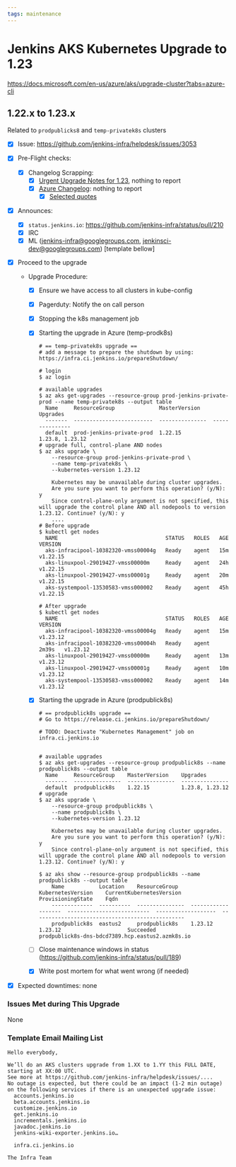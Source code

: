 ```yaml
---
tags: maintenance
---
```

<!-- markdownlint-disable MD013 MD036-->

# Jenkins AKS Kubernetes Upgrade to 1.23

<https://docs.microsoft.com/en-us/azure/aks/upgrade-cluster?tabs=azure-cli>

## 1.22.x  to 1.23.x

Related to `prodpublicks8` and `temp-privatek8s` clusters

- [x] Issue: <https://github.com/jenkins-infra/helpdesk/issues/3053>

- [x] Pre-Flight checks: 
  - [x] Changelog Scrapping:
    - [x] [Urgent Upgrade Notes for 1.23](https://github.com/kubernetes/kubernetes/blob/master/CHANGELOG/CHANGELOG-1.23.md#urgent-upgrade-notes), nothing to report
    - [x] [Azure Changelog](https://github.com/Azure/AKS/blob/master/CHANGELOG.md): nothing to report
      - [x] [Selected quotes](https://github.com/jenkins-infra/helpdesk/issues/3053#issuecomment-1292119216)

- [x] Announces:
  - [x] `status.jenkins.io`: <https://github.com/jenkins-infra/status/pull/210>
  - [x] IRC
  - [x] ML (jenkins-infra@googlegroups.com, jenkinsci-dev@googlegroups.com) [template bellow]

- [x] Proceed to the upgrade
  
  - Upgrade Procedure:
    - [x] Ensure we have access to all clusters in kube-config
    - [x] Pagerduty: Notify the on call person
    - [x] Stopping the k8s management job
    - [x] Starting the upgrade in Azure (temp-prodk8s)

        ```console
        # == temp-privatek8s upgrade ==
        # add a message to prepare the shutdown by using: https://infra.ci.jenkins.io/prepareShutdown/

        # login
        $ az login

        # available upgrades
        $ az aks get-upgrades --resource-group prod-jenkins-private-prod --name temp-privatek8s --output table
          Name     ResourceGroup              MasterVersion    Upgrades
          -------  -------------------------  ---------------  ---------------
          default  prod-jenkins-private-prod  1.22.15          1.23.8, 1.23.12
        # upgrade full, control-plane AND nodes
        $ az aks upgrade \
            --resource-group prod-jenkins-private-prod \
            --name temp-privatek8s \
            --kubernetes-version 1.23.12

            Kubernetes may be unavailable during cluster upgrades.
            Are you sure you want to perform this operation? (y/N): y
            Since control-plane-only argument is not specified, this will upgrade the control plane AND all nodepools to version 1.23.12. Continue? (y/N): y
            ....
        # Before upgrade
        $ kubectl get nodes                         
          NAME                                  STATUS   ROLES   AGE   VERSION
          aks-infracipool-10382320-vmss00004g   Ready    agent   15m   v1.22.15
          aks-linuxpool-29019427-vmss00000m     Ready    agent   24h   v1.22.15
          aks-linuxpool-29019427-vmss00001g     Ready    agent   20m   v1.22.15
          aks-systempool-13530583-vmss000002    Ready    agent   45h   v1.22.15
        
        # After upgrade
        $ kubectl get nodes      
          NAME                                  STATUS   ROLES   AGE     VERSION
          aks-infracipool-10382320-vmss00004g   Ready    agent   15m     v1.23.12
          aks-infracipool-10382320-vmss00004h   Ready    agent   2m39s   v1.23.12
          aks-linuxpool-29019427-vmss00000m     Ready    agent   13m     v1.23.12
          aks-linuxpool-29019427-vmss00001g     Ready    agent   10m     v1.23.12
          aks-systempool-13530583-vmss000002    Ready    agent   14m     v1.23.12
        ```

    - [x] Starting the upgrade in Azure (prodpublick8s)

        ```console
        # == prodpublick8s upgrade ==
        # Go to https://release.ci.jenkins.io/prepareShutdown/

        # TODO: Deactivate "Kubernetes Management" job on infra.ci.jenkins.io


        # available upgrades
        $ az aks get-upgrades --resource-group prodpublick8s --name prodpublick8s --output table
          Name     ResourceGroup    MasterVersion    Upgrades
          -------  ---------------  ---------------  ---------------
          default  prodpublick8s    1.22.15          1.23.8, 1.23.12
        # upgrade 
        $ az aks upgrade \
            --resource-group prodpublick8s \
            --name prodpublick8s \
            --kubernetes-version 1.23.12

            Kubernetes may be unavailable during cluster upgrades.
            Are you sure you want to perform this operation? (y/N): y
            Since control-plane-only argument is not specified, this will upgrade the control plane AND all nodepools to version 1.23.12. Continue? (y/N): y

        $ az aks show --resource-group prodpublick8s --name prodpublick8s --output table
            Name           Location    ResourceGroup    KubernetesVersion    CurrentKubernetesVersion    ProvisioningState    Fqdn
            -------------  ----------  ---------------  -------------------  --------------------------  -------------------  ------------------------------------------------
            prodpublick8s  eastus2     prodpublick8s    1.23.12              1.23.12                     Succeeded            prodpublick8s-dns-bdcd7389.hcp.eastus2.azmk8s.io
        ```

    - [ ] Close maintenance windows in status (<https://github.com/jenkins-infra/status/pull/189>)
    - [x] Write post mortem for what went wrong (if needed)

- [x] Expected downtimes: none

### Issues Met during This Upgrade
  None
  
### Template Email Mailing List

```text
Hello everybody,

We’ll do an AKS clusters upgrade from 1.XX to 1.YY this FULL DATE, starting at XX:00 UTC.
See more at https://github.com/jenkins-infra/helpdesk/issues/....
No outage is expected, but there could be an impact (1-2 min outage) on the following services if there is an unexpected upgrade issue:
  accounts.jenkins.io
  beta.accounts.jenkins.io
  customize.jenkins.io
  get.jenkins.io
  incrementals.jenkins.io
  javadoc.jenkins.io
  jenkins-wiki-exporter.jenkins.io…

  infra.ci.jenkins.io

The Infra Team
```
